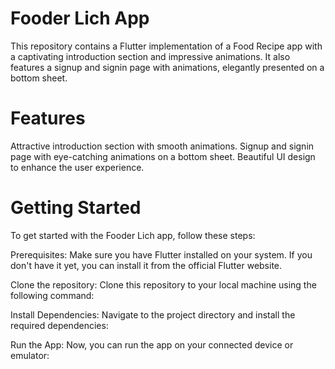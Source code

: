 # Fooder Lich App
This repository contains a Flutter implementation of a Food Recipe app with a captivating introduction section and impressive animations. It also features a signup and signin page with animations, elegantly presented on a bottom sheet.

# Features
Attractive introduction section with smooth animations.
Signup and signin page with eye-catching animations on a bottom sheet.
Beautiful UI design to enhance the user experience.

# Getting Started
To get started with the Fooder Lich app, follow these steps:

Prerequisites: Make sure you have Flutter installed on your system. If you don't have it yet, you can install it from the official Flutter website.

Clone the repository: Clone this repository to your local machine using the following command:

Install Dependencies: Navigate to the project directory and install the required dependencies:

Run the App: Now, you can run the app on your connected device or emulator:

